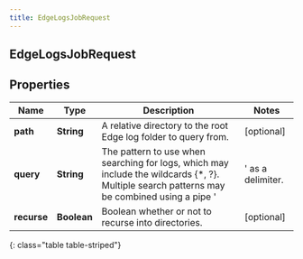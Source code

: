 ```yaml
---
title: EdgeLogsJobRequest
---
```

## EdgeLogsJobRequest


## Properties

| Name | Type | Description | Notes |
| ------------ | ------------- | ------------- | ------------- |
| **path** | <!----><!---->**String**<!----> | A relative directory to the root Edge log folder to query from. |  [optional] |
| **query** | <!----><!---->**String**<!----> | The pattern to use when searching for logs, which may include the wildcards {*, ?}.  Multiple search patterns may be combined using a pipe &#39;|&#39; as a delimiter. |  [optional] |
| **recurse** | <!----><!---->**Boolean**<!----> | Boolean whether or not to recurse into directories. |  [optional] |
{: class="table table-striped"}




